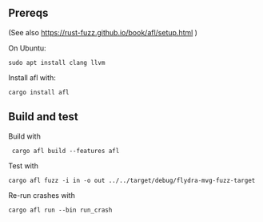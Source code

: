 ## Prereqs

(See also https://rust-fuzz.github.io/book/afl/setup.html )

On Ubuntu:

    sudo apt install clang llvm

Install afl with:

    cargo install afl

## Build and test

Build with

     cargo afl build --features afl

Test with

    cargo afl fuzz -i in -o out ../../target/debug/flydra-mvg-fuzz-target

Re-run crashes with

    cargo afl run --bin run_crash
